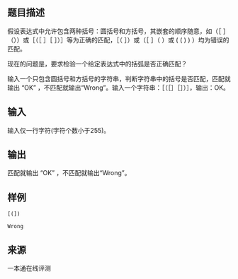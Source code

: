 ## 题目描述

假设表达式中允许包含两种括号：圆括号和方括号，其嵌套的顺序随意，如（［ ］（））或［（［ ］［ ］）］等为正确的匹配，［（ ］）或（［ ］（ ）或 ( ( ) ) ）均为错误的匹配。

现在的问题是，要求检验一个给定表达式中的括弧是否正确匹配？

输入一个只包含圆括号和方括号的字符串，判断字符串中的括号是否匹配，匹配就输出 “OK” ，不匹配就输出“Wrong”。输入一个字符串：［（［］［］）］，输出：OK。

## 输入

输入仅一行字符(字符个数小于255)。

## 输出

匹配就输出 “OK” ，不匹配就输出“Wrong”。

## 样例

```input1
[(])
```

```output1
Wrong
```


 ## 来源

 一本通在线评测 